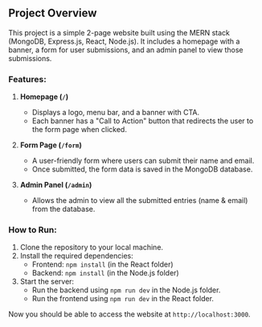 ## Project Overview

This project is a simple 2-page website built using the MERN stack (MongoDB, Express.js, React, Node.js). It includes a homepage with a banner, a form for user submissions, and an admin panel to view those submissions.

### Features:

1. **Homepage (`/`)**  
   - Displays a logo, menu bar, and a banner with CTA.  
   - Each banner has a "Call to Action" button that redirects the user to the form page when clicked.

2. **Form Page (`/form`)**  
   - A user-friendly form where users can submit their name and email.  
   - Once submitted, the form data is saved in the MongoDB database.

3. **Admin Panel (`/admin`)**  
   - Allows the admin to view all the submitted entries (name & email) from the database.  

### How to Run:

1. Clone the repository to your local machine.
2. Install the required dependencies:
   - Frontend: `npm install` (in the React folder)
   - Backend: `npm install` (in the Node.js folder)
3. Start the server:
   - Run the backend using `npm run dev` in the Node.js folder.
   - Run the frontend using `npm run dev` in the React folder.

Now you should be able to access the website at `http://localhost:3000`.
